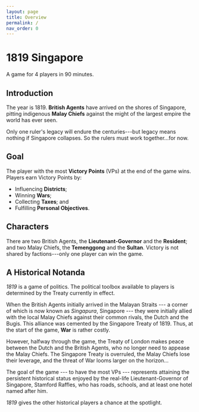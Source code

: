 ```yaml
---
layout: page
title: Overview
permalink: /
nav_order: 0
---
```


# 1819 Singapore

A game for 4 players in 90 minutes.

## Introduction
The year is 1819. **British Agents** have arrived on the shores of Singapore, pitting indigenous **Malay Chiefs** against the might of the largest empire the world has ever seen.

Only one ruler's legacy will endure the centuries---but legacy means nothing if Singapore collapses. So the rulers must work together...for now.

<!-- 
In order to bring prosperity to Singapore and fulfill their own dreams, they must work together...for now.
 -->

## Goal

<!-- Core concepts here: goal, characters, Influence and its importance. -->

The player with the most **Victory Points** (VPs) at the end of the game wins. Players earn Victory Points by:

- Influencing **Districts**;
- Winning **Wars**;
- Collecting **Taxes**; and
- Fulfilling **Personal Objectives**.

## Characters
There are two British Agents, the **Lieutenant-Governor** and the **Resident**; and two Malay Chiefs, the **Temenggong** and the **Sultan**. Victory is not shared by factions---only one player can win the game.

## A Historical Notanda
*1819* is a game of politics. The political toolbox available to players is determined by the Treaty currently in effect.

When the British Agents initially arrived in the Malayan Straits --- a corner of which is now known as *Singapura*, Singapore --- they were initially allied with the local Malay Chiefs against their common rivals, the Dutch and the Bugis. This alliance was cemented by the Singapore Treaty of 1819. Thus, at the start of the game, **War** is rather costly.

However, halfway through the game, the Treaty of London makes peace between the Dutch and the British Agents, who no longer need to appease the Malay Chiefs. The Singapore Treaty is overruled, the Malay Chiefs lose their leverage, and the threat of War looms larger on the horizon...

The goal of the game --- to have the most VPs --- represents attaining the persistent historical status enjoyed by the real-life Lieutenant-Governor of Singapore, Stamford Raffles, who has roads, schools, and at least one hotel named after him.

*1819* gives the other historical players a chance at the spotlight.